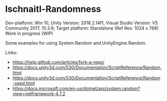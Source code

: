 # lschnaitl-Randomness

Dev-platform: Win 10, Unity Version: 2018.2.14f1, Visual Studio Version: VS Community 2017, 15.3.9;
Target platform: Standalone (Ref Res: 1024 x 768)
Work in progress (WIP)

Some examples for using System.Random and UnityEngine.Random.

Links: 
+ https://help.github.com/articles/fork-a-repo/
+ https://docs.unity3d.com/530/Documentation/ScriptReference/Random.html
+ https://docs.unity3d.com/530/Documentation/ScriptReference/Random-seed.html
+ https://docs.microsoft.com/en-us/dotnet/api/system.random?view=netframework-4.7.2